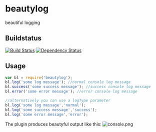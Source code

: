 # beautylog
beautiful logging

## Buildstatus
[![Build Status](https://travis-ci.org/pushrocks/beautylog.svg?branch=v0.0.9)](https://travis-ci.org/pushrocks/beautylog)
[![Dependency Status](https://david-dm.org/pushrocks/beautylog.svg)](https://david-dm.org/pushrocks/beautylog)


## Usage
```javascript
var bl = require('beautylog');
bl.log('some log message'); //normal console log message
bl.success('some success message'); //success console log message
bl.error('some error message'); //error console log message

//alternatively you can use a logType parameter
bl.log('some log message','normal');
bl.log('some success message','success');
bl.log('some error message','error');
```
The plugin produces beautyful output like this:
![console.png](https://mediaserve.lossless.digital/github.com/pushrocks/beautylog/console.png)
